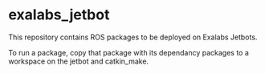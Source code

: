 # exalabs_jetbot

This repository contains ROS packages to be deployed on Exalabs Jetbots.

To run a package, copy that package with its dependancy packages to a workspace on the jetbot and catkin_make.
